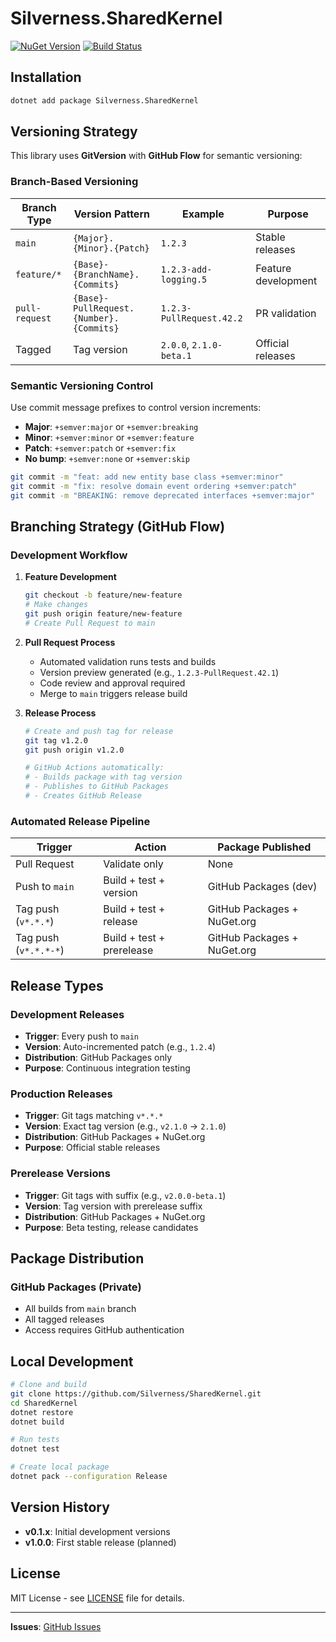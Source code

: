 # Silverness.SharedKernel

[![NuGet Version](https://img.shields.io/nuget/v/Silverness.SharedKernel.svg)](https://www.nuget.org/packages/Silverness.SharedKernel/)
[![Build Status](https://img.shields.io/github/actions/workflow/status/Silverness/SharedKernel/build-and-publish.yml?branch=main)](https://github.com/Silverness/SharedKernel/actions)

## Installation

```bash
dotnet add package Silverness.SharedKernel
```

## Versioning Strategy

This library uses **GitVersion** with **GitHub Flow** for semantic versioning:

### Branch-Based Versioning

| Branch Type | Version Pattern | Example | Purpose |
|-------------|----------------|---------|---------|
| `main` | `{Major}.{Minor}.{Patch}` | `1.2.3` | Stable releases |
| `feature/*` | `{Base}-{BranchName}.{Commits}` | `1.2.3-add-logging.5` | Feature development |
| `pull-request` | `{Base}-PullRequest.{Number}.{Commits}` | `1.2.3-PullRequest.42.2` | PR validation |
| Tagged | Tag version | `2.0.0`, `2.1.0-beta.1` | Official releases |

### Semantic Versioning Control

Use commit message prefixes to control version increments:

- **Major**: `+semver:major` or `+semver:breaking`
- **Minor**: `+semver:minor` or `+semver:feature`  
- **Patch**: `+semver:patch` or `+semver:fix`
- **No bump**: `+semver:none` or `+semver:skip`

```bash
git commit -m "feat: add new entity base class +semver:minor"
git commit -m "fix: resolve domain event ordering +semver:patch"
git commit -m "BREAKING: remove deprecated interfaces +semver:major"
```

## Branching Strategy (GitHub Flow)

### Development Workflow

1. **Feature Development**

   ```bash
   git checkout -b feature/new-feature
   # Make changes
   git push origin feature/new-feature
   # Create Pull Request to main
   ```

2. **Pull Request Process**
   - Automated validation runs tests and builds
   - Version preview generated (e.g., `1.2.3-PullRequest.42.1`)
   - Code review and approval required
   - Merge to `main` triggers release build

3. **Release Process**

   ```bash
   # Create and push tag for release
   git tag v1.2.0
   git push origin v1.2.0
   
   # GitHub Actions automatically:
   # - Builds package with tag version
   # - Publishes to GitHub Packages
   # - Creates GitHub Release
   ```

### Automated Release Pipeline

| Trigger | Action | Package Published |
|---------|--------|-------------------|
| Pull Request | Validate only | None |
| Push to `main` | Build + test + version | GitHub Packages (dev) |
| Tag push (`v*.*.*`) | Build + test + release | GitHub Packages + NuGet.org |
| Tag push (`v*.*.*-*`) | Build + test + prerelease | GitHub Packages + NuGet.org |

## Release Types

### Development Releases

- **Trigger**: Every push to `main`
- **Version**: Auto-incremented patch (e.g., `1.2.4`)
- **Distribution**: GitHub Packages only
- **Purpose**: Continuous integration testing

### Production Releases

- **Trigger**: Git tags matching `v*.*.*`
- **Version**: Exact tag version (e.g., `v2.1.0` → `2.1.0`)
- **Distribution**: GitHub Packages + NuGet.org
- **Purpose**: Official stable releases

### Prerelease Versions

- **Trigger**: Git tags with suffix (e.g., `v2.0.0-beta.1`)
- **Version**: Tag version with prerelease suffix
- **Distribution**: GitHub Packages + NuGet.org
- **Purpose**: Beta testing, release candidates

## Package Distribution

### GitHub Packages (Private)

- All builds from `main` branch
- All tagged releases
- Access requires GitHub authentication

## Local Development

```bash
# Clone and build
git clone https://github.com/Silverness/SharedKernel.git
cd SharedKernel
dotnet restore
dotnet build

# Run tests
dotnet test

# Create local package
dotnet pack --configuration Release
```

## Version History

- **v0.1.x**: Initial development versions
- **v1.0.0**: First stable release (planned)

## License

MIT License - see [LICENSE](LICENSE) file for details.

---

**Issues**: [GitHub Issues](https://github.com/Silverness/SharedKernel/issues)
